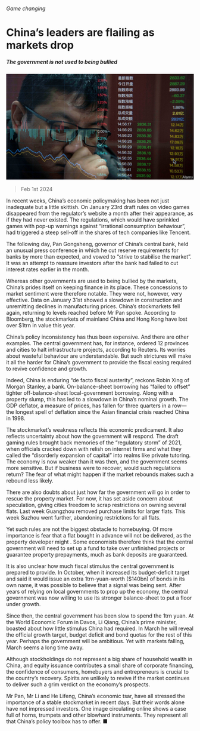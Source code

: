 ###### Game changing

# China’s leaders are flailing as markets drop 

##### The government is not used to being bullied 

![image](images/20240203_FNP503.jpg) 

> Feb 1st 2024 

In recent weeks, China’s economic policymaking has been not just inadequate but a little skittish. On January 23rd draft rules on video games disappeared from the regulator’s website a month after their appearance, as if they had never existed. The regulations, which would have sprinkled games with pop-up warnings against “irrational consumption behaviour”, had triggered a steep sell-off in the shares of tech companies like Tencent. 

The following day, Pan Gongsheng, governor of China’s central bank, held an unusual press conference in which he cut reserve requirements for banks by more than expected, and vowed to “strive to stabilise the market”. It was an attempt to reassure investors after the bank had failed to cut interest rates earlier in the month.

Whereas other governments are used to being bullied by the markets, China’s prides itself on keeping finance in its place. These concessions to market sentiment were therefore notable. They were not, however, very effective. Data on January 31st showed a slowdown in construction and unremitting declines in manufacturing prices. China’s stockmarkets fell again, returning to levels reached before Mr Pan spoke. According to Bloomberg, the stockmarkets of mainland China and Hong Kong have lost over $1trn in value this year.

China’s policy inconsistency has thus been expensive. And there are other examples. The central government has, for instance, ordered 12 provinces and cities to halt infrastructure projects, according to Reuters. Its worries about wasteful behaviour are understandable. But such strictures will make it all the harder for China’s government to provide the fiscal easing required to revive confidence and growth. 

Indeed, China is enduring “de facto fiscal austerity”, reckons Robin Xing of Morgan Stanley, a bank. On-balance-sheet borrowing has “failed to offset” tighter off-balance-sheet local-government borrowing. Along with a property slump, this has led to a slowdown in China’s nominal growth. The GDP deflator, a measure of prices, has fallen for three quarters in a row—the longest spell of deflation since the Asian financial crisis reached China in 1998. 

The stockmarket’s weakness reflects this economic predicament. It also reflects uncertainty about how the government will respond. The draft gaming rules brought back memories of the “regulatory storm” of 2021, when officials cracked down with relish on internet firms and what they called the “disorderly expansion of capital” into realms like private tutoring. The economy is now weaker than it was then, and the government seems more sensitive. But if business were to recover, would such regulations return? The fear of what might happen if the market rebounds makes such a rebound less likely.

There are also doubts about just how far the government will go in order to rescue the property market. For now, it has set aside concern about speculation, giving cities freedom to scrap restrictions on owning several flats. Last week Guangzhou removed purchase limits for larger flats. This week Suzhou went further, abandoning restrictions for all flats.

Yet such rules are not the biggest obstacle to homebuying. Of more importance is fear that a flat bought in advance will not be delivered, as the property developer might . Some economists therefore think that the central government will need to set up a fund to take over unfinished projects or guarantee property prepayments, much as bank deposits are guaranteed. 

It is also unclear how much fiscal stimulus the central government is prepared to provide. In October, when it increased its budget-deficit target and said it would issue an extra 1trn-yuan-worth ($140bn) of bonds in its own name, it was possible to believe that a signal was being sent. After years of relying on local governments to prop up the economy, the central government was now willing to use its stronger balance-sheet to put a floor under growth. 

Since then, the central government has been slow to spend the 1trn yuan. At the World Economic Forum in Davos, Li Qiang, China’s prime minister, boasted about how little stimulus China had required. In March he will reveal the official growth target, budget deficit and bond quotas for the rest of this year. Perhaps the government will be ambitious. Yet with markets falling, March seems a long time away. 

Although stockholdings do not represent a big share of household wealth in China, and equity issuance contributes a small share of corporate financing, the confidence of consumers, homebuyers and entrepreneurs is crucial to the country’s recovery. Spirits are unlikely to revive if the market continues to deliver such a grim verdict on the economy’s prospects. 

Mr Pan, Mr Li and He Lifeng, China’s economic tsar, have all stressed the importance of a stable stockmarket in recent days. But their words alone have not impressed investors. One image circulating online shows a case full of horns, trumpets and other blowhard instruments. They represent all that China’s policy toolbox has to offer. ■


